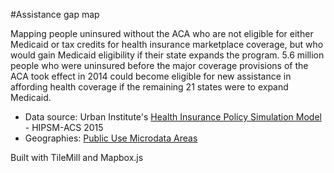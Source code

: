 #Assistance gap map

Mapping people uninsured without the ACA who are not eligible for either Medicaid or tax credits for health insurance marketplace coverage, but who would gain Medicaid eligibility if their state expands the program. 5.6 million people who were uninsured before the major coverage provisions of the ACA took effect in 2014 could become eligible for new assistance in affording health coverage if the remaining 21 states were to expand Medicaid.

* Data source: Urban Institute's [Health Insurance Policy Simulation Model](http://www.urban.org/research/publication/documentation-urban-institutes-american-community-survey-health-insurance) - HIPSM-ACS 2015
* Geographies: [Public Use Microdata Areas](https://www.census.gov/geo/reference/puma.html)

Built with TileMill and Mapbox.js